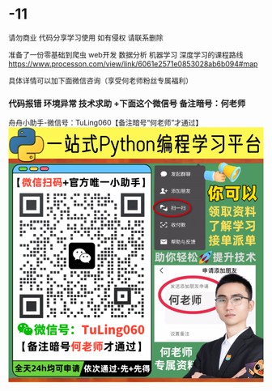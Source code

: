 # -11
请勿商业 代码分享学习使用
如有侵权  请联系删除

准备了一份零基础到爬虫 web开发 数据分析  机器学习 深度学习的课程路线 
https://www.processon.com/view/link/6061e2571e0853028ab6b094#map

具体详情可以加下面微信咨询（享受何老师粉丝专属福利）

### 代码报错 环境异常 技术求助 +下面这个微信号 备注暗号：何老师
舟舟小助手-微信号：TuLing060【备注暗号“何老师”才通过】
![舟舟小助手-微信号](https://raw.githubusercontent.com/yufeng8/TLPython-He/refs/heads/main/%E5%9B%9B%E6%9C%88-%E4%BD%95%E8%80%81%E5%B8%883%E4%B8%93%E5%B1%9E%E7%A6%8F%E5%88%A9.png)
